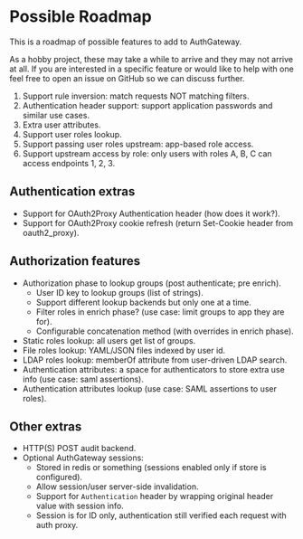 # Possible Roadmap
This is a roadmap of possible features to add to AuthGateway.

As a hobby project, these may take a while to arrive and they may not arrive at all.
If you are interested in a specific feature or would like to help with one feel free to open
an issue on GitHub so we can discuss further.

1. Support rule inversion: match requests NOT matching filters.
2. Authentication header support: support application passwords and similar use cases.
3. Extra user attributes.
4. Support user roles lookup.
5. Support passing user roles upstream: app-based role access.
6. Support upstream access by role: only users with roles A, B, C can access endpoints 1, 2, 3.

## Authentication extras
* Support for OAuth2Proxy Authentication header (how does it work?).
* Support for OAuth2Proxy cookie refresh (return Set-Cookie header from oauth2_proxy).

## Authorization features
* Authorization phase to lookup groups (post authenticate; pre enrich).
  * User ID key to lookup groups (list of strings).
  * Support different lookup backends but only one at a time.
  * Filter roles in enrich phase? (use case: limit groups to app they are for).
  * Configurable concatenation method (with overrides in enrich phase).
* Static roles lookup: all users get list of groups.
* File roles lookup: YAML/JSON files indexed by user id.
* LDAP roles lookup: memberOf attribute from user-driven LDAP search.
* Authentication attributes: a space for authenticators to store extra use info (use case: saml assertions).
* Authentication attributes lookup (use case: SAML assertions to user roles).

## Other extras
* HTTP(S) POST audit backend.
* Optional AuthGateway sessions:
  * Stored in redis or something (sessions enabled only if store is configured).
  * Allow session/user server-side invalidation.
  * Support for `Authentication` header by wrapping original header value with session info.
  * Session is for ID only, authentication still verified each request with auth proxy.
